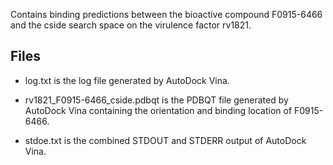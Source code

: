 Contains binding predictions between the bioactive compound F0915-6466 and the cside search space on the virulence factor rv1821.

## Files

- log.txt is the log file generated by AutoDock Vina.

- rv1821_F0915-6466_cside.pdbqt is the PDBQT file generated by AutoDock Vina containing the orientation and binding location of F0915-6466.

- stdoe.txt is the combined STDOUT and STDERR output of AutoDock Vina.

